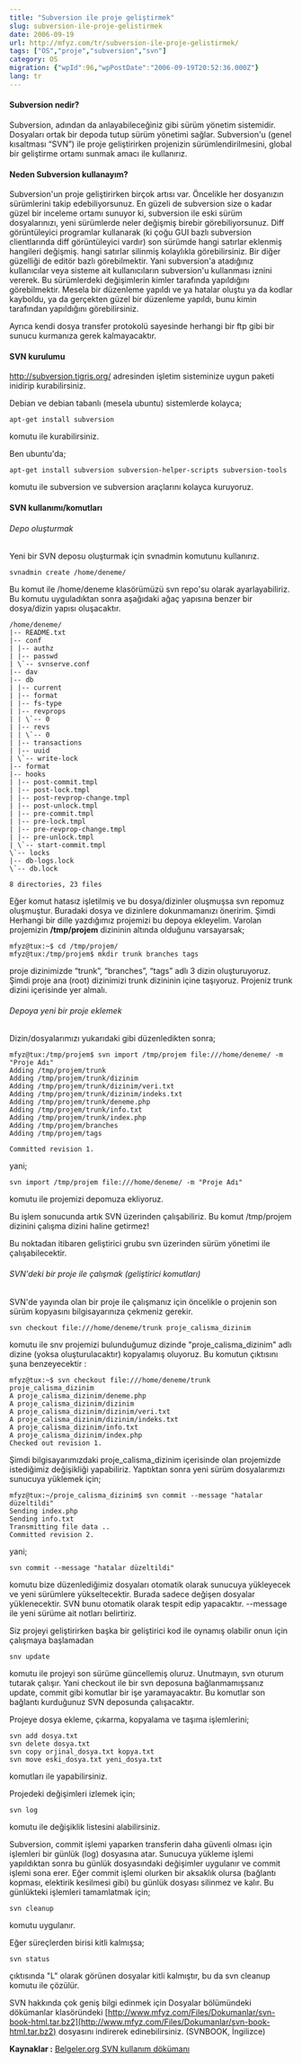 ```yaml
---
title: "Subversion ile proje geliştirmek"
slug: subversion-ile-proje-gelistirmek
date: 2006-09-19
url: http://mfyz.com/tr/subversion-ile-proje-gelistirmek/
tags: ["OS","proje","subversion","svn"]
category: OS
migration: {"wpId":96,"wpPostDate":"2006-09-19T20:52:36.000Z"}
lang: tr
---
```


#### Subversion nedir?

Subversion, adından da anlayabileceğiniz gibi sürüm yönetim sistemidir. Dosyaları ortak bir depoda tutup sürüm yönetimi sağlar. Subversion'u (genel kısaltması “SVN”) ile proje geliştirirken projenizin sürümlendirilmesini, global bir geliştirme ortamı sunmak amacı ile kullanırız.

#### Neden Subversion kullanayım?

Subversion'un proje geliştirirken birçok artısı var. Öncelikle her dosyanızın sürümlerini takip edebiliyorsunuz. En güzeli de subversion size o kadar güzel bir inceleme ortamı sunuyor ki, subversion ile eski sürüm dosyalarınızı, yeni sürümlerde neler değişmiş birebir görebiliyorsunuz. Diff görüntüleyici programlar kullanarak (ki çoğu GUI bazlı subversion clientlarında diff görüntüleyici vardır) son sürümde hangi satırlar eklenmiş hangileri değişmiş. hangi satırlar silinmiş kolaylıkla görebilirsiniz. Bir diğer güzelliği de editör bazlı görebilmektir. Yani subversion'a atadığınız kullanıcılar veya sisteme ait kullanıcıların subversion'u kullanması iznini vererek. Bu sürümlerdeki değişimlerin kimler tarafında yapıldığını görebilmektir. Mesela bir düzenleme yapıldı ve ya hatalar oluştu ya da kodlar kayboldu, ya da gerçekten güzel bir düzenleme yapıldı, bunu kimin tarafından yapıldığını görebilirsiniz.

Ayrıca kendi dosya transfer protokolü sayesinde herhangi bir ftp gibi bir sunucu kurmanıza gerek kalmayacaktır.

#### SVN kurulumu

http://subversion.tigris.org/ adresinden işletim sisteminize uygun paketi inidirip kurabilirsiniz.

Debian ve debian tabanlı (mesela ubuntu) sistemlerde kolayca;
```
apt-get install subversion
```
komutu ile kurabilirsiniz.

Ben ubuntu'da;
```
apt-get install subversion subversion-helper-scripts subversion-tools
```
komutu ile subversion ve subversion araçlarını kolayca kuruyoruz.

#### SVN kullanımı/komutları

###### Depo oluşturmak

Yeni bir SVN deposu oluşturmak için svnadmin komutunu kullanırız.
```
svnadmin create /home/deneme/
```
Bu komut ile /home/deneme klasörümüzü svn repo'su olarak ayarlayabiliriz. Bu komutu uyguladıktan sonra aşağıdaki ağaç yapısına benzer bir dosya/dizin yapısı oluşacaktır.
```
/home/deneme/
|-- README.txt
|-- conf
| |-- authz
| |-- passwd
| \`-- svnserve.conf
|-- dav
|-- db
| |-- current
| |-- format
| |-- fs-type
| |-- revprops
| | \`-- 0
| |-- revs
| | \`-- 0
| |-- transactions
| |-- uuid
| \`-- write-lock
|-- format
|-- hooks
| |-- post-commit.tmpl
| |-- post-lock.tmpl
| |-- post-revprop-change.tmpl
| |-- post-unlock.tmpl
| |-- pre-commit.tmpl
| |-- pre-lock.tmpl
| |-- pre-revprop-change.tmpl
| |-- pre-unlock.tmpl
| \`-- start-commit.tmpl
\`-- locks
|-- db-logs.lock
\`-- db.lock

8 directories, 23 files

```
Eğer komut hatasız işletilmiş ve bu dosya/dizinler oluşmuşsa svn repomuz oluşmuştur. Buradaki dosya ve dizinlere dokunmamanızı öneririm. Şimdi Herhangi bir dille yazdığımız projemizi bu depoya ekleyelim. Varolan projemizin **/tmp/projem** dizininin altında olduğunu varsayarsak;
```
mfyz@tux:~$ cd /tmp/projem/
mfyz@tux:/tmp/projem$ mkdir trunk branches tags

```
proje dizinimizde “trunk”, “branches”, “tags” adlı 3 dizin oluşturuyoruz. Şimdi proje ana (root) dizinimizi trunk dizininin içine taşıyoruz. Projeniz trunk dizini içerisinde yer almalı.

###### Depoya yeni bir proje eklemek

Dizin/dosyalarımızı yukarıdaki gibi düzenledikten sonra;
```
mfyz@tux:/tmp/projem$ svn import /tmp/projem file:///home/deneme/ -m "Proje Adı"
Adding /tmp/projem/trunk
Adding /tmp/projem/trunk/dizinim
Adding /tmp/projem/trunk/dizinim/veri.txt
Adding /tmp/projem/trunk/dizinim/indeks.txt
Adding /tmp/projem/trunk/deneme.php
Adding /tmp/projem/trunk/info.txt
Adding /tmp/projem/trunk/index.php
Adding /tmp/projem/branches
Adding /tmp/projem/tags

Committed revision 1.

```
yani;
```
svn import /tmp/projem file:///home/deneme/ -m "Proje Adı"
```
komutu ile projemizi depomuza ekliyoruz.

Bu işlem sonucunda artık SVN üzerinden çalışabiliriz. Bu komut /tmp/projem dizinini çalışma dizini haline getirmez!

Bu noktadan itibaren geliştirici grubu svn üzerinden sürüm yönetimi ile çalışabilecektir.

###### SVN'deki bir proje ile çalışmak (geliştirici komutları)

SVN'de yayında olan bir proje ile çalışmanız için öncelikle o projenin son sürüm kopyasını bilgisayarınıza çekmeniz gerekir.
```
svn checkout file:///home/deneme/trunk proje_calisma_dizinim

```
komutu ile snv projemizi bulunduğumuz dizinde "proje_calisma_dizinim" adlı dizine (yoksa oluşturulacaktır) kopyalamış oluyoruz. Bu komutun çıktısını şuna benzeyecektir :
```
mfyz@tux:~$ svn checkout file:///home/deneme/trunk proje_calisma_dizinim
A proje_calisma_dizinim/deneme.php
A proje_calisma_dizinim/dizinim
A proje_calisma_dizinim/dizinim/veri.txt
A proje_calisma_dizinim/dizinim/indeks.txt
A proje_calisma_dizinim/info.txt
A proje_calisma_dizinim/index.php
Checked out revision 1.

```
Şimdi bilgisayarımızdaki proje_calisma_dizinim içerisinde olan projemizde istediğimiz değişikliği yapabiliriz. Yaptıktan sonra yeni sürüm dosyalarımızı sunucuya yüklemek için;
```
mfyz@tux:~/proje_calisma_dizinim$ svn commit --message "hatalar düzeltildi"
Sending index.php
Sending info.txt
Transmitting file data ..
Committed revision 2.

```
yani;
```
svn commit --message "hatalar düzeltildi"
```
komutu bize düzenlediğimiz dosyaları otomatik olarak sunucuya yükleyecek ve yeni sürümlere yükseltecektir. Burada sadece değişen dosyalar yüklenecektir. SVN bunu otomatik olarak tespit edip yapacaktır. --message ile yeni sürüme ait notları belirtiriz.

Siz projeyi geliştirirken başka bir geliştirici kod ile oynamış olabilir onun için çalışmaya başlamadan
```
snv update
```
komutu ile projeyi son sürüme güncellemiş oluruz. Unutmayın, svn oturum tutarak çalışır. Yani checkout ile bir svn deposuna bağlanmamışsanız update, commit gibi komutlar bir işe yaramayacaktır. Bu komutlar son bağlantı kurduğunuz SVN deposunda çalışacaktır.

Projeye dosya ekleme, çıkarma, kopyalama ve taşıma işlemlerini;
```
svn add dosya.txt
svn delete dosya.txt
svn copy orjinal_dosya.txt kopya.txt
svn move eski_dosya.txt yeni_dosya.txt

```
komutları ile yapabilirsiniz.

Projedeki değişimleri izlemek için;
```
svn log

```
komutu ile değişiklik listesini alabilirsiniz.

Subversion, commit işlemi yaparken transferin daha güvenli olması için işlemleri bir günlük (log) dosyasına atar. Sunucuya yükleme işlemi yapıldıktan sonra bu günlük dosyasındaki değişimler uygulanır ve commit işlemi sona erer. Eğer commit işlemi olurken bir aksaklık olursa (bağlantı kopması, elektirik kesilmesi gibi) bu günlük dosyası silinmez ve kalır. Bu günlükteki işlemleri tamamlatmak için;
```
svn cleanup

```
komutu uygulanır.

Eğer süreçlerden birisi kitli kalmışsa;
```
svn status

```
çıktısında "L" olarak görünen dosyalar kitli kalmıştır, bu da svn cleanup komutu ile çözülür.

SVN hakkında çok geniş bilgi edinmek için Dosyalar bölümündeki dökümanlar klasöründeki [http://www.mfyz.com/Files/Dokumanlar/svn-book-html.tar.bz2](http://www.mfyz.com/Files/Dokumanlar/svn-book-html.tar.bz2) dosyasını indirerek edinebilirsiniz. (SVNBOOK, İngilizce)

**Kaynaklar :** [Belgeler.org SVN kullanım dökümanı](http://www.belgeler.org/howto/svn-nasil.html)